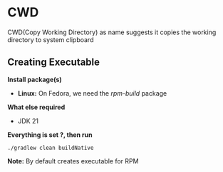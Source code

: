 # CWD
CWD(Copy Working Directory) as name suggests it copies the working directory to system clipboard 

## Creating Executable
**Install package(s)**
* **Linux:** On Fedora, we need the _rpm-build_ package

**What else required**
* JDK 21

**Everything is set ?, then run**

`./gradlew clean buildNative`

**Note:** By default creates executable for RPM 